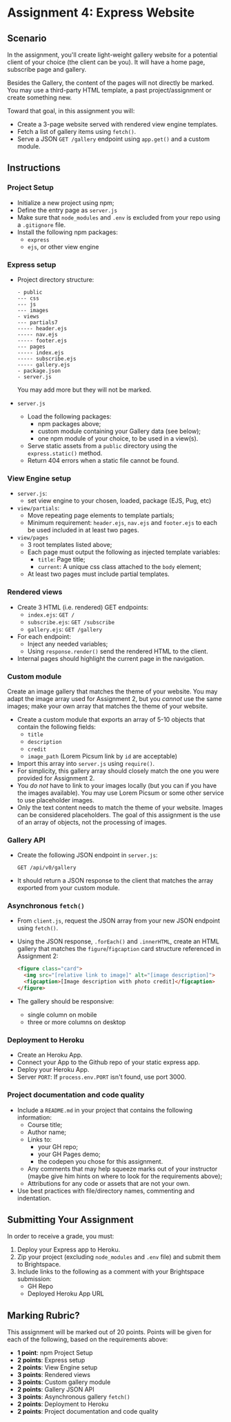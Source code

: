 # Assignment 4: Express Website
## Scenario
In the assignment, you'll create light-weight gallery website for a potential client of your choice (the client can be you). It will have a home page, subscribe page and gallery.

Besides the Gallery, the content of the pages will not directly be marked. You may use a third-party HTML template, a past project/assignment or create something new.

Toward that goal, in this assignment you will:
- Create a 3-page website served with rendered view engine templates.
- Fetch a list of gallery items using `fetch()`.
- Serve a JSON `GET /gallery` endpoint using `app.get()` and a custom module.

## Instructions
### Project Setup
- Initialize a new project using npm;
- Define the entry page as `server.js`
- Make sure that `node_modules` and `.env` is excluded from your repo using a `.gitignore` file.
- Install the following npm packages:
    - `express`
    - `ejs`, or other view engine

### Express setup
- Project directory structure:

    ```
    - public
    --- css
    --- js
    --- images
    - views
    --- partials7
    ----- header.ejs
    ----- nav.ejs
    ----- footer.ejs
    --- pages
    ----- index.ejs
    ----- subscribe.ejs
    ----- gallery.ejs
    - package.json
    - server.js
    ```

    You may add more but they will not be marked.

- `server.js`
  - Load the following packages:
    - npm packages above;
    - custom module containing your Gallery data (see below);
    - one npm module of your choice, to be used in a view(s).
  - Serve static assets from a `public` directory using the `express.static()` method.
  - Return 404 errors when a static file cannot be found.

### View Engine setup
- `server.js`:
  - set view engine to your chosen, loaded, package (EJS, Pug, etc)
- `view/partials`:
  - Move repeating page elements to template partials;
  - Minimum requirement: `header.ejs`, `nav.ejs` and `footer.ejs` to each be used included in at least two pages.
- `view/pages`
  - 3 root templates listed above;
  - Each page must output the following as injected template variables:
    - `title`: Page title;
    - `current`: A unique css class attached to the `body` element;
  - At least two pages must include partial templates.

### Rendered views
- Create 3 HTML (i.e. rendered) GET endpoints:
  - `index.ejs`: `GET /`
  - `subscribe.ejs`: `GET /subscribe`
  - `gallery.ejs`: `GET /gallery`
- For each endpoint:
  - Inject any needed variables;
  - Using `response.render()` send the rendered HTML to the client.
- Internal pages should highlight the current page in the navigation.

### Custom module
Create an image gallery that matches the theme of your website. You may adapt the image array used for Assignment 2, but you _cannot_ use the same images; make your own array that matches the theme of your website.
- Create a custom module that exports an array of 5-10 objects that contain the following fields:
    - `title`
    - `description`
    - `credit`
    - `image_path` (Lorem Picsum link by `id` are acceptable)
- Import this array into `server.js` using `require()`.
- For simplicity, this gallery array should closely match the one you were provided for Assignment 2.
- You _do not_ have to link to your images locally (but you can if you have the images available). You may use Lorem Picsum or some other service to use placeholder images.
- Only the text content needs to match the theme of your website. Images can be considered placeholders. The goal of this assignment is the use of an array of objects, not the processing of images.

### Gallery API
- Create the following JSON endpoint in `server.js`:
    
    ```
    GET /api/v0/gallery
    ```

- It should return a JSON response to the client that matches the array exported from your custom module.

### Asynchronous `fetch()`
- From `client.js`, request the JSON array from your new JSON endpoint using `fetch()`.
- Using the JSON response, `.forEach()` and `.innerHTML`, create an HTML gallery that matches the `figure`/`figcaption` card structure referenced in Assignment 2:

    ```html
    <figure class="card">
      <img src="[relative link to image]" alt="[image description]">
      <figcaption>[Image description with photo credit]</figcaption>
    </figure>
    ```
- The gallery should be responsive:
  - single column on mobile
  - three or more columns on desktop

### Deployment to Heroku
- Create an Heroku App.
- Connect your App to the Github repo of your static express app.
- Deploy your Heroku App.
- Server `PORT`: If `process.env.PORT` isn't found, use port 3000.

### Project documentation and code quality
- Include a `README.md` in your project that contains the following information:
  - Course title;
  - Author name;
  - Links to:
    - your GH repo;
    - your GH Pages demo;
    - the codepen you chose for this assignment.
  - Any comments that may help squeeze marks out of your instructor (maybe give him hints on where to look for the requirements above);
  - Attributions for any code or assets that are not your own.
- Use best practices with file/directory names, commenting and indentation.

## Submitting Your Assignment
In order to receive a grade, you must:
1. Deploy your Express app to Heroku.
2. Zip your project (excluding `node_modules` and `.env` file) and submit them to Brightspace.
3. Include links to the following as a comment with your Brightspace submission:
    - GH Repo
    - Deployed Heroku App URL

## Marking Rubric?
This assignment will be marked out of 20 points. Points will be given for each of the following, based on the requirements above:
- **1 point**: npm Project Setup
- **2 points**: Express setup
- **2 points**: View Engine setup
- **3 points**: Rendered views
- **3 points**: Custom gallery module
- **2 points**: Gallery JSON API
- **3 points**: Asynchronous gallery `fetch()`
- **2 points**: Deployment to Heroku
- **2 points**: Project documentation and code quality